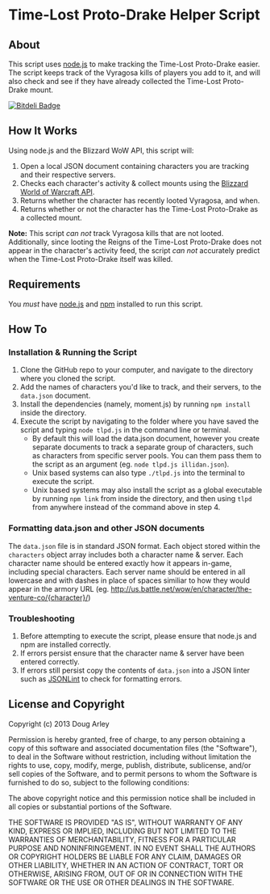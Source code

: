 # Time-Lost Proto-Drake Helper Script #

## About ##
This script uses [node.js](http://nodejs.org) to make tracking the Time-Lost Proto-Drake easier. The script keeps track of the Vyragosa kills of players you add to it, and will also check and see if they have already collected the Time-Lost Proto-Drake mount.

[![Bitdeli Badge](https://d2weczhvl823v0.cloudfront.net/dougarley/tlpd-helper/trend.png)](https://bitdeli.com/free "Bitdeli Badge")

## How It Works ##
Using node.js and the Blizzard WoW API, this script will:

1. Open a local JSON document containing characters you are tracking and their respective servers.
2. Checks each character's activity & collect mounts using the [Blizzard World of Warcraft API](https://github.com/Blizzard/api-wow-docs).
3. Returns whether the character has recently looted Vyragosa, and when.
4. Returns whether or not the character has the Time-Lost Proto-Drake as a collected mount.

**Note:** This script *can not* track Vyragosa kills that are not looted. Additionally, since looting the Reigns of the Time-Lost Proto-Drake does not appear in the character's activity feed, the script *can not* accurately predict when the Time-Lost Proto-Drake itself was killed.

## Requirements ##
You *must* have [node.js](http://nodejs.org) and [npm](https://npmjs.org/) installed to run this script.

## How To ##
### Installation & Running the Script ###
1. Clone the GitHub repo to your computer, and navigate to the directory where you cloned the script.
2. Add the names of characters you'd like to track, and their servers, to the `data.json` document.
3. Install the dependencies (namely, moment.js) by running `npm install` inside the directory.
4. Execute the script by navigating to the folder where you have saved the script and typing `node tlpd.js` in the command line or terminal.
	* By default this will load the data.json document, however you create separate documents to track a separate group of characters, such as characters from specific server pools. You can them pass them to the script as an argument (eg. `node tlpd.js illidan.json`).
	* Unix based systems can also type `./tlpd.js` into the terminal to execute the script.
	* Unix based systems may also install the script as a global executable by running `npm link` from inside the directory, and then using `tlpd` from anywhere instead of the command above in step 4.

### Formatting data.json and other JSON documents ###
The `data.json` file is in standard JSON format. Each object stored within the `characters` object array includes both a character name & server. Each character name should be entered exactly how it appears in-game, including special characters. Each server name should be entered in all lowercase and with dashes in place of spaces similiar to how they would appear in the armory URL (eg. http://us.battle.net/wow/en/character/the-venture-co/{character}/)

### Troubleshooting ###
1. Before attempting to execute the script, please ensure that node.js and npm are installed correctly.
2. If errors persist ensure that the character name & server have been entered correctly.
3. If errors still persist copy the contents of `data.json` into a JSON linter such as [JSONLint](http://jsonlint.com/) to check for formatting errors.

## License and Copyright ##
Copyright (c) 2013 Doug Arley

Permission is hereby granted, free of charge, to any person obtaining a copy of this software and associated documentation files (the "Software"), to deal in the Software without restriction, including without limitation the rights to use, copy, modify, merge, publish, distribute, sublicense, and/or sell copies of the Software, and to permit persons to whom the Software is furnished to do so, subject to the following conditions:

The above copyright notice and this permission notice shall be included in all copies or substantial portions of the Software.

THE SOFTWARE IS PROVIDED "AS IS", WITHOUT WARRANTY OF ANY KIND, EXPRESS OR IMPLIED, INCLUDING BUT NOT LIMITED TO THE WARRANTIES OF MERCHANTABILITY, FITNESS FOR A PARTICULAR PURPOSE AND NONINFRINGEMENT. IN NO EVENT SHALL THE
AUTHORS OR COPYRIGHT HOLDERS BE LIABLE FOR ANY CLAIM, DAMAGES OR OTHER LIABILITY, WHETHER IN AN ACTION OF CONTRACT, TORT OR OTHERWISE, ARISING FROM, OUT OF OR IN CONNECTION WITH THE SOFTWARE OR THE USE OR OTHER DEALINGS IN THE SOFTWARE.